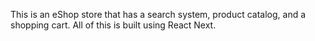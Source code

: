 This is an eShop store that has a search system, product catalog, and a shopping cart. All of this is built using React Next.
